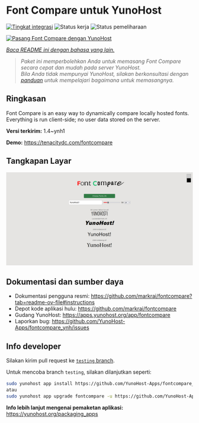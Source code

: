 <!--
N.B.: README ini dibuat secara otomatis oleh <https://github.com/YunoHost/apps/tree/master/tools/readme_generator>
Ini TIDAK boleh diedit dengan tangan.
-->

# Font Compare untuk YunoHost

[![Tingkat integrasi](https://apps.yunohost.org/badge/integration/fontcompare)](https://ci-apps.yunohost.org/ci/apps/fontcompare/)
![Status kerja](https://apps.yunohost.org/badge/state/fontcompare)
![Status pemeliharaan](https://apps.yunohost.org/badge/maintained/fontcompare)

[![Pasang Font Compare dengan YunoHost](https://install-app.yunohost.org/install-with-yunohost.svg)](https://install-app.yunohost.org/?app=fontcompare)

*[Baca README ini dengan bahasa yang lain.](./ALL_README.md)*

> *Paket ini memperbolehkan Anda untuk memasang Font Compare secara cepat dan mudah pada server YunoHost.*  
> *Bila Anda tidak mempunyai YunoHost, silakan berkonsultasi dengan [panduan](https://yunohost.org/install) untuk mempelajari bagaimana untuk memasangnya.*

## Ringkasan

Font Compare is an easy way to dynamically compare locally hosted fonts.
Everything is run client-side; no user data stored on the server. 


**Versi terkirim:** 1.4~ynh1

**Demo:** <https://tenacitydc.com/fontcompare>

## Tangkapan Layar

![Tangkapan Layar pada Font Compare](./doc/screenshots/Fontcompare.png)

## Dokumentasi dan sumber daya

- Dokumentasi pengguna resmi: <https://github.com/markrai/fontcompare?tab=readme-ov-file#instructions>
- Depot kode aplikasi hulu: <https://github.com/markrai/fontcompare>
- Gudang YunoHost: <https://apps.yunohost.org/app/fontcompare>
- Laporkan bug: <https://github.com/YunoHost-Apps/fontcompare_ynh/issues>

## Info developer

Silakan kirim pull request ke [`testing` branch](https://github.com/YunoHost-Apps/fontcompare_ynh/tree/testing).

Untuk mencoba branch `testing`, silakan dilanjutkan seperti:

```bash
sudo yunohost app install https://github.com/YunoHost-Apps/fontcompare_ynh/tree/testing --debug
atau
sudo yunohost app upgrade fontcompare -u https://github.com/YunoHost-Apps/fontcompare_ynh/tree/testing --debug
```

**Info lebih lanjut mengenai pemaketan aplikasi:** <https://yunohost.org/packaging_apps>
